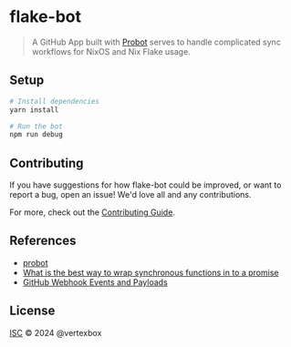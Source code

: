 # flake-bot

> A GitHub App built with [Probot](https://github.com/probot/probot) serves to handle complicated sync workflows for NixOS and Nix Flake usage.

## Setup

```sh
# Install dependencies
yarn install

# Run the bot
npm run debug
```

## Contributing

If you have suggestions for how flake-bot could be improved, or want to report a bug, open an issue! We'd love all and any contributions.

For more, check out the [Contributing Guide](CONTRIBUTING.md).

## References

- [probot](https://github.com/probot/probot)
- [What is the best way to wrap synchronous functions in to a promise](https://stackoverflow.com/questions/36826592/what-is-the-best-way-to-wrap-synchronous-functions-in-to-a-promise)
- [GitHub Webhook Events and Payloads](https://docs.github.com/en/webhooks/webhook-events-and-payloads)

## License

[ISC](LICENSE) © 2024 @vertexbox
